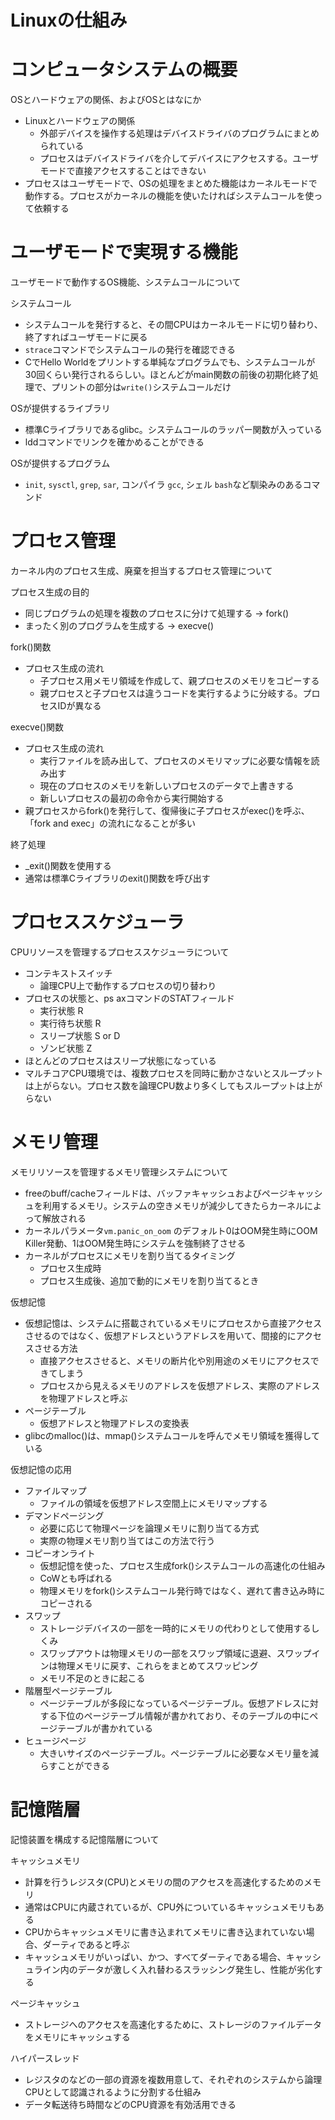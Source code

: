 Linuxの仕組み
===

# コンピュータシステムの概要

OSとハードウェアの関係、およびOSとはなにか

* Linuxとハードウェアの関係
    * 外部デバイスを操作する処理はデバイスドライバのプログラムにまとめられている
    * プロセスはデバイスドライバを介してデバイスにアクセスする。ユーザモードで直接アクセスすることはできない
* プロセスはユーザモードで、OSの処理をまとめた機能はカーネルモードで動作する。プロセスがカーネルの機能を使いたければシステムコールを使って依頼する

# ユーザモードで実現する機能

ユーザモードで動作するOS機能、システムコールについて

システムコール

* システムコールを発行すると、その間CPUはカーネルモードに切り替わり、終了すればユーザモードに戻る
* `strace`コマンドでシステムコールの発行を確認できる
* CでHello Worldをプリントする単純なプログラムでも、システムコールが30回くらい発行されるらしい。ほとんどがmain関数の前後の初期化終了処理で、プリントの部分は`write()`システムコールだけ

OSが提供するライブラリ

* 標準Cライブラリであるglibc。システムコールのラッパー関数が入っている
* lddコマンドでリンクを確かめることができる

OSが提供するプログラム

* `init`, `sysctl`, `grep`, `sar`, コンパイラ `gcc`, シェル `bash`など馴染みのあるコマンド

# プロセス管理

カーネル内のプロセス生成、廃棄を担当するプロセス管理について

プロセス生成の目的
* 同じプログラムの処理を複数のプロセスに分けて処理する → fork()
* まったく別のプログラムを生成する → execve()

fork()関数

* プロセス生成の流れ
    * 子プロセス用メモリ領域を作成して、親プロセスのメモリをコピーする
    * 親プロセスと子プロセスは違うコードを実行するように分岐する。プロセスIDが異なる

execve()関数

* プロセス生成の流れ
    * 実行ファイルを読み出して、プロセスのメモリマップに必要な情報を読み出す
    * 現在のプロセスのメモリを新しいプロセスのデータで上書きする
    * 新しいプロセスの最初の命令から実行開始する
* 親プロセスからfork()を発行して、復帰後に子プロセスがexec()を呼ぶ、「fork and exec」の流れになることが多い

終了処理

* _exit()関数を使用する
* 通常は標準Cライブラリのexit()関数を呼び出す

# プロセススケジューラ

CPUリソースを管理するプロセススケジューラについて

* コンテキストスイッチ
    * 論理CPU上で動作するプロセスの切り替わり
* プロセスの状態と、ps axコマンドのSTATフィールド
    * 実行状態 R
    * 実行待ち状態 R
    * スリープ状態 S or D
    * ゾンビ状態 Z
* ほとんどのプロセスはスリープ状態になっている
* マルチコアCPU環境では、複数プロセスを同時に動かさないとスループットは上がらない。プロセス数を論理CPU数より多くしてもスループットは上がらない

# メモリ管理

メモリリソースを管理するメモリ管理システムについて

* freeのbuff/cacheフィールドは、バッファキャッシュおよびページキャッシュを利用するメモリ。システムの空きメモリが減少してきたらカーネルによって解放される
* カーネルパラメータ`vm.panic_on_oom` のデフォルト0はOOM発生時にOOM Killer発動、1はOOM発生時にシステムを強制終了させる
* カーネルがプロセスにメモリを割り当てるタイミング
    * プロセス生成時
    * プロセス生成後、追加で動的にメモリを割り当てるとき

仮想記憶

* 仮想記憶は、システムに搭載されているメモリにプロセスから直接アクセスさせるのではなく、仮想アドレスというアドレスを用いて、間接的にアクセスさせる方法
    * 直接アクセスさせると、メモリの断片化や別用途のメモリにアクセスできてしまう
    * プロセスから見えるメモリのアドレスを仮想アドレス、実際のアドレスを物理アドレスと呼ぶ
* ページテーブル
    * 仮想アドレスと物理アドレスの変換表
* glibcのmalloc()は、mmap()システムコールを呼んでメモリ領域を獲得している

仮想記憶の応用

* ファイルマップ
    * ファイルの領域を仮想アドレス空間上にメモリマップする
* デマンドページング
    * 必要に応じて物理ページを論理メモリに割り当てる方式
    * 実際の物理メモリ割り当てはこの方法で行う
* コピーオンライト
    * 仮想記憶を使った、プロセス生成fork()システムコールの高速化の仕組み
    * CoWとも呼ばれる
    * 物理メモリをfork()システムコール発行時ではなく、遅れて書き込み時にコピーされる
* スワップ
    * ストレージデバイスの一部を一時的にメモリの代わりとして使用するしくみ
    * スワップアウトは物理メモリの一部をスワップ領域に退避、スワップインは物理メモリに戻す、これらをまとめてスワッピング
    * メモリ不足のときに起こる
* 階層型ページテーブル
    * ページテーブルが多段になっているページテーブル。仮想アドレスに対する下位のページテーブル情報が書かれており、そのテーブルの中にページテーブルが書かれている
* ヒュージページ
    * 大きいサイズのページテーブル。ページテーブルに必要なメモリ量を減らすことができる

# 記憶階層

記憶装置を構成する記憶階層について

キャッシュメモリ

* 計算を行うレジスタ(CPU)とメモリの間のアクセスを高速化するためのメモリ
* 通常はCPUに内蔵されているが、CPU外についているキャッシュメモリもある
* CPUからキャッシュメモリに書き込まれてメモリに書き込まれていない場合、ダーティであると呼ぶ
* キャッシュメモリがいっぱい、かつ、すべてダーティである場合、キャッシュライン内のデータが激しく入れ替わるスラッシング発生し、性能が劣化する

ページキャッシュ

* ストレージへのアクセスを高速化するために、ストレージのファイルデータをメモリにキャッシュする

ハイパースレッド

* レジスタのなどの一部の資源を複数用意して、それぞれのシステムから論理CPUとして認識されるように分割する仕組み
* データ転送待ち時間などのCPU資源を有効活用できる
